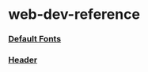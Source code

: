 # web-dev-reference

### [Default Fonts](DefaultFonts.md)
### [Header](https://github.com/joshbuchea/HEAD/blob/master/README.md)
